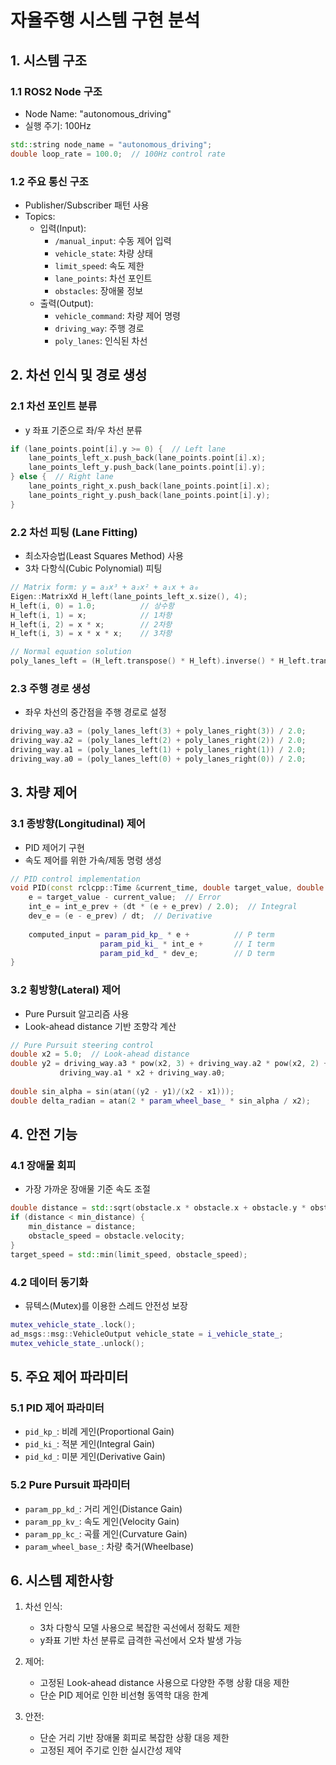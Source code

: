 # 자율주행 시스템 구현 분석

## 1. 시스템 구조

### 1.1 ROS2 Node 구조
- Node Name: "autonomous_driving"
- 실행 주기: 100Hz
```cpp
std::string node_name = "autonomous_driving";
double loop_rate = 100.0;  // 100Hz control rate
```

### 1.2 주요 통신 구조
- Publisher/Subscriber 패턴 사용
- Topics:
  - 입력(Input):
    - `/manual_input`: 수동 제어 입력
    - `vehicle_state`: 차량 상태
    - `limit_speed`: 속도 제한
    - `lane_points`: 차선 포인트
    - `obstacles`: 장애물 정보
  - 출력(Output):
    - `vehicle_command`: 차량 제어 명령
    - `driving_way`: 주행 경로
    - `poly_lanes`: 인식된 차선

## 2. 차선 인식 및 경로 생성

### 2.1 차선 포인트 분류
- y 좌표 기준으로 좌/우 차선 분류
```cpp
if (lane_points.point[i].y >= 0) {  // Left lane
    lane_points_left_x.push_back(lane_points.point[i].x);
    lane_points_left_y.push_back(lane_points.point[i].y);
} else {  // Right lane
    lane_points_right_x.push_back(lane_points.point[i].x);
    lane_points_right_y.push_back(lane_points.point[i].y);
}
```

### 2.2 차선 피팅 (Lane Fitting)
- 최소자승법(Least Squares Method) 사용
- 3차 다항식(Cubic Polynomial) 피팅
```cpp
// Matrix form: y = a₃x³ + a₂x² + a₁x + a₀
Eigen::MatrixXd H_left(lane_points_left_x.size(), 4);
H_left(i, 0) = 1.0;          // 상수항
H_left(i, 1) = x;            // 1차항
H_left(i, 2) = x * x;        // 2차항
H_left(i, 3) = x * x * x;    // 3차항

// Normal equation solution
poly_lanes_left = (H_left.transpose() * H_left).inverse() * H_left.transpose() * Y_left;
```

### 2.3 주행 경로 생성
- 좌우 차선의 중간점을 주행 경로로 설정
```cpp
driving_way.a3 = (poly_lanes_left(3) + poly_lanes_right(3)) / 2.0;
driving_way.a2 = (poly_lanes_left(2) + poly_lanes_right(2)) / 2.0;
driving_way.a1 = (poly_lanes_left(1) + poly_lanes_right(1)) / 2.0;
driving_way.a0 = (poly_lanes_left(0) + poly_lanes_right(0)) / 2.0;
```

## 3. 차량 제어

### 3.1 종방향(Longitudinal) 제어
- PID 제어기 구현
- 속도 제어를 위한 가속/제동 명령 생성
```cpp
// PID control implementation
void PID(const rclcpp::Time &current_time, double target_value, double current_value) {
    e = target_value - current_value;  // Error
    int_e = int_e_prev + (dt * (e + e_prev) / 2.0);  // Integral
    dev_e = (e - e_prev) / dt;  // Derivative
    
    computed_input = param_pid_kp_ * e +          // P term
                    param_pid_ki_ * int_e +       // I term
                    param_pid_kd_ * dev_e;        // D term
}
```

### 3.2 횡방향(Lateral) 제어
- Pure Pursuit 알고리즘 사용
- Look-ahead distance 기반 조향각 계산
```cpp
// Pure Pursuit steering control
double x2 = 5.0;  // Look-ahead distance
double y2 = driving_way.a3 * pow(x2, 3) + driving_way.a2 * pow(x2, 2) + 
           driving_way.a1 * x2 + driving_way.a0;
           
double sin_alpha = sin(atan((y2 - y1)/(x2 - x1)));
double delta_radian = atan(2 * param_wheel_base_ * sin_alpha / x2);
```

## 4. 안전 기능

### 4.1 장애물 회피
- 가장 가까운 장애물 기준 속도 조절
```cpp
double distance = std::sqrt(obstacle.x * obstacle.x + obstacle.y * obstacle.y);
if (distance < min_distance) {
    min_distance = distance;
    obstacle_speed = obstacle.velocity;
}
target_speed = std::min(limit_speed, obstacle_speed);
```

### 4.2 데이터 동기화
- 뮤텍스(Mutex)를 이용한 스레드 안전성 보장
```cpp
mutex_vehicle_state_.lock();
ad_msgs::msg::VehicleOutput vehicle_state = i_vehicle_state_;
mutex_vehicle_state_.unlock();
```

## 5. 주요 제어 파라미터

### 5.1 PID 제어 파라미터
- `pid_kp_`: 비례 게인(Proportional Gain)
- `pid_ki_`: 적분 게인(Integral Gain)
- `pid_kd_`: 미분 게인(Derivative Gain)

### 5.2 Pure Pursuit 파라미터
- `param_pp_kd_`: 거리 게인(Distance Gain)
- `param_pp_kv_`: 속도 게인(Velocity Gain)
- `param_pp_kc_`: 곡률 게인(Curvature Gain)
- `param_wheel_base_`: 차량 축거(Wheelbase)

## 6. 시스템 제한사항

1. 차선 인식:
   - 3차 다항식 모델 사용으로 복잡한 곡선에서 정확도 제한
   - y좌표 기반 차선 분류로 급격한 곡선에서 오차 발생 가능

2. 제어:
   - 고정된 Look-ahead distance 사용으로 다양한 주행 상황 대응 제한
   - 단순 PID 제어로 인한 비선형 동역학 대응 한계

3. 안전:
   - 단순 거리 기반 장애물 회피로 복잡한 상황 대응 제한
   - 고정된 제어 주기로 인한 실시간성 제약
